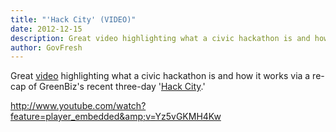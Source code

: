 ```yaml
---
title: "'Hack City' (VIDEO)"
date: 2012-12-15
description: Great video highlighting what a civic hackathon is and how it works via a re-cap of GreenBiz’s recent three-day ‘Hack City.’
author: GovFresh
---
```


Great <a href="http://www.youtube.com/watch?feature=player_embedded&amp;v=Yz5vGKMH4Kw">video</a> highlighting what a civic hackathon is and how it works via a re-cap of GreenBiz's recent three-day '<a href="http://www.greenbiz.com/video/2012/11/13/video-hack-city-highlights">Hack City</a>.'

http://www.youtube.com/watch?feature=player_embedded&amp;v=Yz5vGKMH4Kw

